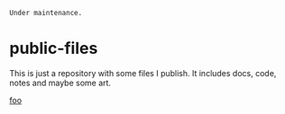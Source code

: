 `Under maintenance.`

# public-files
This is just a repository with some files I publish. It includes docs, code, notes and maybe some art.

[foo](https://yohanandiamond.github.io/code/README.md)
